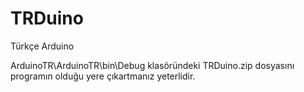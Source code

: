 # TRDuino

Türkçe Arduino

ArduinoTR\ArduinoTR\bin\Debug klasöründeki TRDuino.zip dosyasını programın olduğu yere çıkartmanız yeterlidir.
